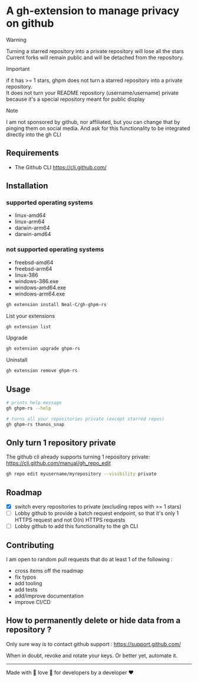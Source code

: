 # A gh-extension to manage privacy on github

> [!WARNING]
> Turning a starred repository into a private repository will lose all the stars  
> Current forks will remain public and will be detached from the repository.

> [!IMPORTANT]
> if it has >= 1 stars, ghpm does not turn a starred repository into a private repository.  
> It does not turn your README repository (username/username) private because it's a special repository meant for public display

> [!NOTE]
> I am not sponsored by github, nor affiliated, but you can change that by pinging them on social media. And ask for this functionality to be integrated directly into the gh CLI

## Requirements 

- The Github CLI https://cli.github.com/

## Installation

### supported operating systems

- linux-amd64
- linux-arm64
- darwin-arm64
- darwin-amd64

### not supported operating systems

- freebsd-amd64
- freebsd-arm64
- linux-386
- windows-386.exe
- windows-amd64.exe
- windows-arm64.exe

```bash
gh extension install Neal-C/gh-ghpm-rs
```

List your extensions

```bash
gh extension list
```

Upgrade

```bash
gh extension upgrade ghpm-rs
```

Uninstall

```bash
gh extension remove ghpm-rs
```

## Usage

```bash
# prints help message
gh ghpm-rs --help
```

```bash
# turns all your repositories private (except starred repos)
gh ghpm-rs thanos_snap
```

## Only turn 1 repository private

The github cli already supports turning 1 repository private: https://cli.github.com/manual/gh_repo_edit

```bash
gh repo edit myusername/myrepository --visibility private
```

## Roadmap

- [x] switch every repositories to private (excluding repos with >= 1 stars)
- [ ] Lobby github to provide a batch request endpoint, so that it's only 1 HTTPS request and not O(n) HTTPS requests
- [ ] Lobby github to add this functionality to the gh CLI

## Contributing

I am open to random pull requests that do at least 1 of the following :
- cross items off the roadmap
- fix typos
- add tooling
- add tests
- add/improve documentation
- improve CI/CD


## How to permanently delete or hide data from a repository ?

Only sure way is to contact github support : https://support.github.com/

When in doubt, revoke and rotate your keys. Or better yet, automate it.

---

Made with 💞 love 💞 for developers by a developer ❤️